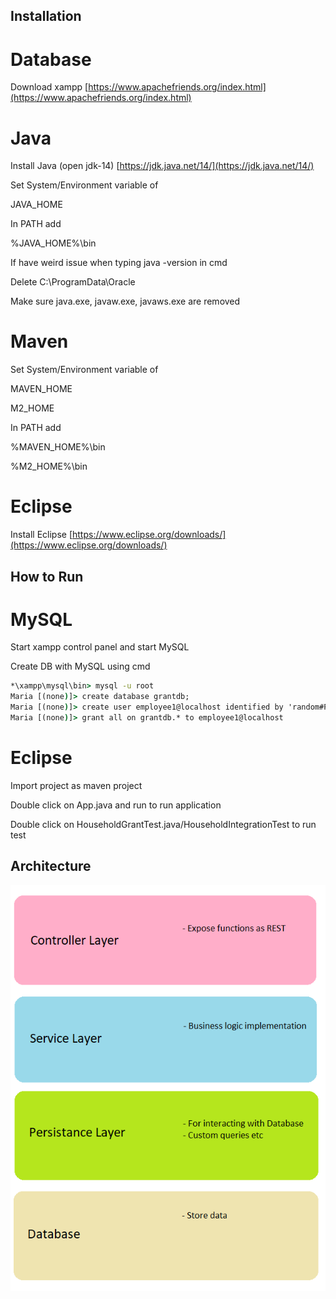 ## Installation

# Database
Download xampp
[https://www.apachefriends.org/index.html](https://www.apachefriends.org/index.html)

# Java
Install Java (open jdk-14) [https://jdk.java.net/14/](https://jdk.java.net/14/)

Set System/Environment variable of

JAVA_HOME

In PATH add

%JAVA_HOME%\bin

If have weird issue when typing java -version in cmd

Delete C:\ProgramData\Oracle

Make sure java.exe, javaw.exe, javaws.exe are removed

# Maven
Set System/Environment variable of

MAVEN_HOME

M2_HOME

In PATH add

%MAVEN_HOME%\bin

%M2_HOME%\bin

# Eclipse
Install Eclipse [https://www.eclipse.org/downloads/](https://www.eclipse.org/downloads/)

## How to Run
# MySQL
Start xampp control panel and start MySQL

Create DB with MySQL using cmd

```cmd
*\xampp\mysql\bin> mysql -u root
Maria [(none)]> create database grantdb;
Maria [(none)]> create user employee1@localhost identified by 'random#Password$123';
Maria [(none)]> grant all on grantdb.* to employee1@localhost
```

# Eclipse
Import project as maven project

Double click on App.java and run to run application

Double click on HouseholdGrantTest.java/HouseholdIntegrationTest to run test

## Architecture
![Alt text](SimpleArchitecture.png)
